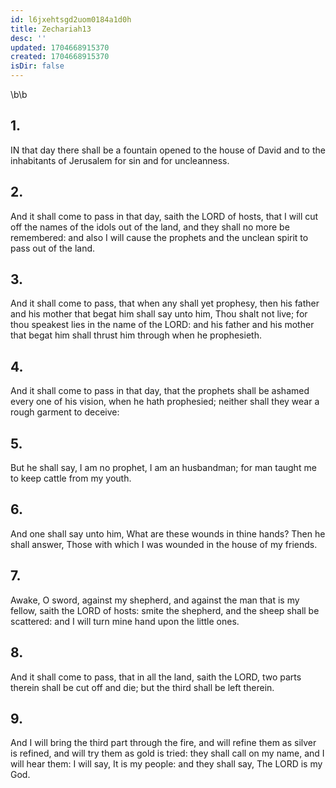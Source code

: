 ```yaml
---
id: l6jxehtsgd2uom0184a1d0h
title: Zechariah13
desc: ''
updated: 1704668915370
created: 1704668915370
isDir: false
---
```

\b\b
## 1.
IN that day there shall be a fountain opened to the house of David and to the inhabitants of Jerusalem for sin and for uncleanness.
## 2.
And it shall come to pass in that day, saith the LORD of hosts, that I will cut off the names of the idols out of the land, and they shall no more be remembered: and also I will cause the prophets and the unclean spirit to pass out of the land.
## 3.
And it shall come to pass, that when any shall yet prophesy, then his father and his mother that begat him shall say unto him, Thou shalt not live; for thou speakest lies in the name of the LORD: and his father and his mother that begat him shall thrust him through when he prophesieth.
## 4.
And it shall come to pass in that day, that the prophets shall be ashamed every one of his vision, when he hath prophesied; neither shall they wear a rough garment to deceive:
## 5.
But he shall say, I am no prophet, I am an husbandman; for man taught me to keep cattle from my youth.
## 6.
And one shall say unto him, What are these wounds in thine hands?  Then he shall answer, Those with which I was wounded in the house of my friends.
## 7.
Awake, O sword, against my shepherd, and against the man that is my fellow, saith the LORD of hosts: smite the shepherd, and the sheep shall be scattered: and I will turn mine hand upon the little ones.
## 8.
And it shall come to pass, that in all the land, saith the LORD, two parts therein shall be cut off and die; but the third shall be left therein.
## 9.
And I will bring the third part through the fire, and will refine them as silver is refined, and will try them as gold is tried: they shall call on my name, and I will hear them: I will say, It is my people: and they shall say, The LORD is my God.

